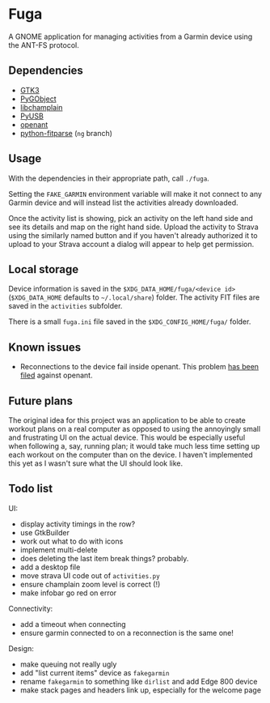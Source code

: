 Fuga
====

A GNOME application for managing activities from a Garmin device using
the ANT-FS protocol.

Dependencies
------------

* [GTK3](http://www.gtk.org/)
* [PyGObject](https://wiki.gnome.org/Projects/PyGObject)
* [libchamplain](https://wiki.gnome.org/Projects/libchamplain)
* [PyUSB](https://github.com/walac/pyusb)
* [openant](https://github.com/Tigge/openant)
* [python-fitparse](https://github.com/dtcooper/python-fitparse) (`ng` branch)

Usage
-----

With the dependencies in their appropriate path, call `./fuga`.

Setting the `FAKE_GARMIN` environment variable will make it not
connect to any Garmin device and will instead list the activities
already downloaded.

Once the activity list is showing, pick an activity on the left hand
side and see its details and map on the right hand side. Upload the
activity to Strava using the similarly named button and if you haven't
already authorized it to upload to your Strava account a dialog will
appear to help get permission.

Local storage
-------------

Device information is saved in the `$XDG_DATA_HOME/fuga/<device
id>` (`$XDG_DATA_HOME` defaults to `~/.local/share`) folder. The
activity FIT files are saved in the `activities` subfolder.

There is a small `fuga.ini` file saved in the
`$XDG_CONFIG_HOME/fuga/` folder.

Known issues
------------

* Reconnections to the device fail inside openant. This problem [has
  been filed](https://github.com/Tigge/openant/issues/14) against
  openant.

Future plans
------------

The original idea for this project was an application to be able to
create workout plans on a real computer as opposed to using the
annoyingly small and frustrating UI on the actual device. This would
be especially useful when following a, say, running plan; it would
take much less time setting up each workout on the computer than on
the device. I haven't implemented this yet as I wasn't sure what the
UI should look like.

Todo list
---------

UI:

* display activity timings in the row?
* use GtkBuilder
* work out what to do with icons
* implement multi-delete
* does deleting the last item break things? probably.
* add a desktop file
* move strava UI code out of `activities.py`
* ensure champlain zoom level is correct (!)
* make infobar go red on error

Connectivity:

* add a timeout when connecting
* ensure garmin connected to on a reconnection is the same one!

Design:

* make queuing not really ugly
* add "list current items" device as `fakegarmin`
* rename `fakegarmin` to something like `dirlist` and add Edge 800 device
* make stack pages and headers link up, especially for the welcome page
